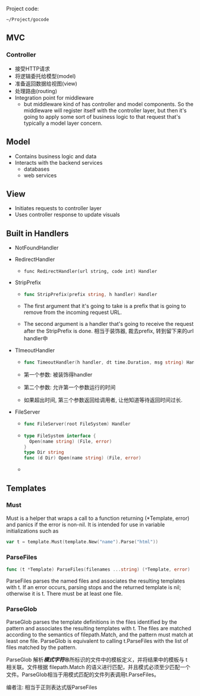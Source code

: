 Project code:

`~/Project/gocode`

## MVC

### Controller

* 接受HTTP请求
* 将逻辑委托给模型(model)
* 准备返回数据给视图(view)
* 处理路由(routing)
* Integration point for middleware
  *  but middleware kind of has controller and model components. So the middleware will register itself with the controller layer, but then it's going to apply some sort of business logic to that request that's typically a model layer concern. 

## Model

* Contains business logic and data
* Interacts with the backend services
  * databases
  * web services



## View

* Initiates requests to controller layer
* Uses controller response to update visuals



## Built in Handlers

* NotFoundHandler

* RedirectHandler

  * `func RedirectHandler(url string, code int) Handler`

* StripPrefix

  * ```go
    func StripPrefix(prefix string, h handler) Handler
    ```

  * The first argument that it's going to take is a prefix that is going to remove from the incoming request URL. 

  * The second argument is a handler that's going to receive the request after the StripPrefix is done. 相当于装饰器, 裁去prefix, 转到留下来的url handler中

* TImeoutHandler

  * ```go
    func TimeoutHandler(h handler, dt time.Duration, msg string) Handler
    ```

  * 第一个参数: 被装饰得handler

  * 第二个参数: 允许第一个参数运行的时间

  * 如果超出时间, 第三个参数返回给调用者, 让他知道等待返回时间过长.

* FileServer

  * ```go
    func FileServer(root FileSystem) Handler
    ```

  * ```go
    type FileSystem interface {
      Open(name string) (File, error)
    }
    type Dir string
    func (d Dir) Open(name string) (File, error)
    ```

  * 

## Templates

### Must

Must is a helper that wraps a call to a function returning (*Template, error) and panics if the error is non-nil.  It is intended for use in variable initializations such as

```go
var t = template.Must(template.New("name").Parse("html"))
```





### ParseFiles

```go
func (t *Template) ParseFiles(filenames ...string) (*Template, error)
```

ParseFiles parses the named files and associates the resulting templates with t. If an error occurs, parsing stops and the returned template is nil; otherwise it is t. There must be at least one file. 





### ParseGlob

ParseGlob parses the template definitions in the files identified by the pattern and associates the resulting templates with t. The files are matched according to the semantics of filepath.Match, and the pattern must match at least one file. ParseGlob is equivalent to calling t.ParseFiles with the list of files matched by the pattern.

ParseGlob 解析***模式字符***串所标识的文件中的模板定义，并将结果中的模板与 t 相关联。文件根据 filepath.Match 的语义进行匹配，并且模式必须至少匹配一个文件。ParseGlob相当于用模式匹配的文件列表调用t.ParseFiles。

编者注: 相当于正则表达式版ParseFiles